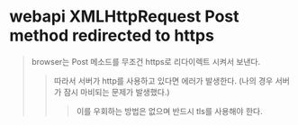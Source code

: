 # webapi XMLHttpRequest Post method redirected to https

> browser는 Post 메소드를 무조건 https로 리다이렉트 시켜서 보낸다.
>
> > 따라서 서버가 http를 사용하고 있다면 에러가 발생한다. (나의 경우 서버가 잠시 마비되는 문제가 발생했다.)
> >
> > > 이를 우회하는 방법은 없으며 반드시 tls를 사용해야 한다.
